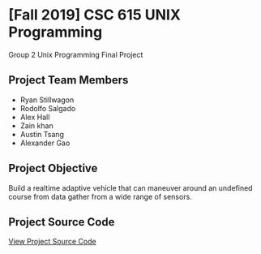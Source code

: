 # [Fall 2019] CSC 615 UNIX Programming
Group 2 Unix Programming Final Project

## Project Team Members

- Ryan Stillwagon
- Rodolfo Salgado
- Alex Hall
- Zain khan
- Austin Tsang
- Alexander Gao

## Project Objective

Build a realtime adaptive vehicle that can maneuver around an undefined course from data gather from a wide range of sensors.

## Project Source Code

[View Project Source Code](https://github.com/ryanstills/csc615_fa19_group2)

